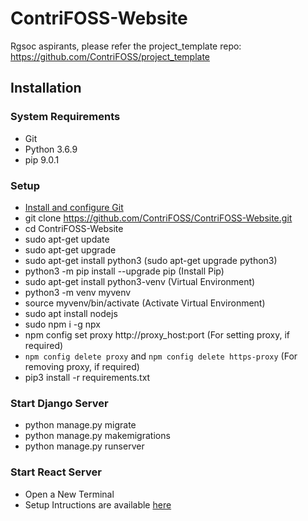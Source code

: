 # ContriFOSS-Website

Rgsoc aspirants, please refer the project_template repo: https://github.com/ContriFOSS/project_template

## Installation

### System Requirements

* Git
* Python 3.6.9
* pip 9.0.1

### Setup
* [Install and configure Git](https://www.linode.com/docs/development/version-control/how-to-install-git-and-clone-a-github-repository/)
* git clone https://github.com/ContriFOSS/ContriFOSS-Website.git
* cd ContriFOSS-Website
* sudo apt-get update
* sudo apt-get upgrade
* sudo apt-get install python3 (sudo apt-get upgrade python3)
* python3 -m pip install --upgrade pip (Install Pip)
* sudo apt-get install python3-venv (Virtual Environment)
* python3 -m venv myvenv
* source myvenv/bin/activate (Activate Virtual Environment)
* sudo apt install nodejs
* sudo npm i -g npx
* npm config set proxy http://proxy_host:port (For setting proxy, if required)
* ```npm config delete proxy``` and ```npm config delete https-proxy``` (For removing proxy, if required)
* pip3 install -r requirements.txt

### Start Django Server
* python manage.py migrate
* python manage.py makemigrations
* python manage.py runserver

### Start React Server
* Open a New Terminal
* Setup Intructions are available [here](https://github.com/ContriFOSS/ContriFOSS-Frontend)
